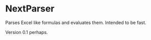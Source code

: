 # NextParser

Parses Excel like formulas and evaluates them. Intended to be fast.

Version 0.1 perhaps.